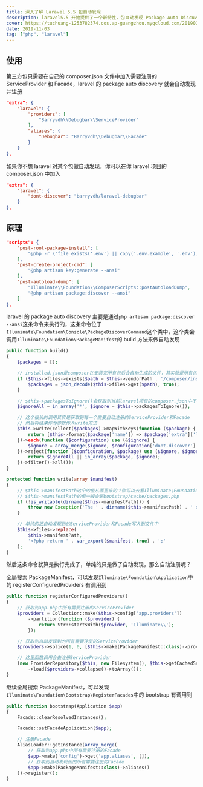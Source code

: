 ```yaml
---
title: 深入了解 Laravel 5.5 包自动发现
description: laravel5.5 开始提供了一个新特性，包自动发现 Package Auto Discuvery，包自动发现主要用于自动发现第三方包的 ServiceProvider 和 Facade 并进行注册
cover: https://tuchuang-1253782374.cos.ap-guangzhou.myqcloud.com/20190211132629.png
date: 2019-11-03
tag: ["php", "laravel"]
---
```


## 使用

第三方包只需要在自己的 composer.json 文件中加入需要注册的 ServiceProvider 和 Facade，laravel 的 package auto discovery 就会自动发现并注册

```json
"extra": {
    "laravel": {
        "providers": [
            "Barryvdh\\Debugbar\\ServiceProvider"
        ],
        "aliases": {
            "Debugbar": "Barryvdh\\Debugbar\\Facade"
        }
    }
},
```

如果你不想 laravel 对某个包做自动发现，你可以在你 laravel 项目的 composer.json 中加入

```json
"extra": {
    "laravel": {
        "dont-discover": "barryvdh/laravel-debugbar"
    }
},
```

## 原理

```json
"scripts": {
    "post-root-package-install": [
        "@php -r \"file_exists('.env') || copy('.env.example', '.env');\""
    ],
    "post-create-project-cmd": [
        "@php artisan key:generate --ansi"
    ],
    "post-autoload-dump": [
        "Illuminate\\Foundation\\ComposerScripts::postAutoloadDump",
        "@php artisan package:discover --ansi"
    ]
},
```

laravel 的 package auto discovery 主要是通过`php artisan package:discover --ansi`这条命令来执行的，这条命令位于`Illuminate\Foundation\Console\PackageDiscoverCommand`这个类中，这个类会调用`Illuminate\Foundation\PackageManifest`的 build 方法来做自动发现

```php
public function build()
{
    $packages = [];

    // installed.json是composer在安装完所有包后会自动生成的文件，其实就是所有包的composer.json的集合
    if ($this->files->exists($path = $this->vendorPath . '/composer/installed.json')) {
        $packages = json_decode($this->files->get($path), true);
    }

    // $this->packagesToIgnore()会获取到当前laravel项目的composer.json中不需要做自动发现的包
    $ignoreAll = in_array('*', $ignore = $this->packagesToIgnore());

    // 这个很长的调用其实是获取到每一个需要自动注册的ServiceProvider和Facade
    // 然后将结果作为参数传入write方法
    $this->write(collect($packages)->mapWithKeys(function ($package) {
        return [$this->format($package['name']) => $package['extra']['laravel'] ?? []];
    })->each(function ($configuration) use (&$ignore) {
        $ignore = array_merge($ignore, $configuration['dont-discover'] ?? []);
    })->reject(function ($configuration, $package) use ($ignore, $ignoreAll) {
        return $ignoreAll || in_array($package, $ignore);
    })->filter()->all());
}

protected function write(array $manifest)
{
    // $this->manifestPath这个的值从哪里来的？你可以去看Illuminate\Foundation\Application的registerBaseBindings方法
    // $this->manifestPath的值一般会是bootstrap/cache/packages.php
    if (!is_writable(dirname($this->manifestPath))) {
        throw new Exception('The ' . dirname($this->manifestPath) . ' directory must be present and writable.');
    }

    // 单纯的把自动发现到的ServiceProvider和Facade写入到文件中
    $this->files->replace(
        $this->manifestPath,
        '<?php return ' . var_export($manifest, true) . ';'
    );
}
```

然后这条命令就算是执行完成了，单纯的只是做了自动发现，那么自动注册呢？

全局搜索 PackageManifest，可以发现`Illuminate\Foundation\Application`中的 registerConfiguredProviders 有调用到

```php
public function registerConfiguredProviders()
{
    // 获取到app.php中所有需要注册的ServiceProvider
    $providers = Collection::make($this->config['app.providers'])
        ->partition(function ($provider) {
            return Str::startsWith($provider, 'Illuminate\\');
        });

    // 获取到自动发现到的所有需要注册的ServiceProvider
    $providers->splice(1, 0, [$this->make(PackageManifest::class)->providers()]);

    // 这里函数调用会去注册ServiceProvider
    (new ProviderRepository($this, new Filesystem(), $this->getCachedServicesPath()))
        ->load($providers->collapse()->toArray());
}
```

继续全局搜索 PackageManifest，可以发现`Illuminate\Foundation\Bootstrap\RegisterFacades`中的 bootstrap 有调用到

```php
public function bootstrap(Application $app)
{
    Facade::clearResolvedInstances();

    Facade::setFacadeApplication($app);

    // 注册Facade
    AliasLoader::getInstance(array_merge(
        // 获取到app.php中所有需要注册的Facade
        $app->make('config')->get('app.aliases', []),
        // 获取到自动发现到的所有需要注册的Facade
        $app->make(PackageManifest::class)->aliases()
    ))->register();
}
```
